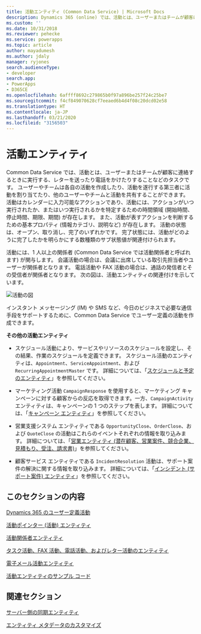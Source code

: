```yaml
---
title: 活動エンティティ (Common Data Service) | Microsoft Docs
description: Dynamics 365 (online) では、活動とは、ユーザーまたはチームが顧客に連絡するときに実行する、レターを送ったり電話をかけたりすることなどのタスクです。
ms.custom: ''
ms.date: 10/31/2018
ms.reviewer: pehecke
ms.service: powerapps
ms.topic: article
author: mayadumesh
ms.author: jdaly
manager: ryjones
search.audienceType:
- developer
search.app:
- PowerApps
- D365CE
ms.openlocfilehash: 6affff8692c279865b0f97a896be257f24c25be7
ms.sourcegitcommit: f4cf849070628cf7eeaed6b4d4f08c20dcd02e58
ms.translationtype: HT
ms.contentlocale: ja-JP
ms.lasthandoff: 03/21/2020
ms.locfileid: "3156503"
---
```

# <a name="activity-entities"></a>活動エンティティ

Common Data Service では、活動とは、ユーザーまたはチームが顧客に連絡するときに実行する、レターを送ったり電話をかけたりすることなどのタスクです。 ユーザーやチームは各自の活動を作成したり、活動を遂行する第三者に活動を割り当てたり、他のユーザーやチームと活動を共有することができます。 活動はカレンダーに入力可能なアクションであり、活動には、アクションがいつ実行されたか、またはいつ実行されるかを特定するための時間領域 (開始時間、停止時間、期限、期間) が存在します。 また、活動が表すアクションを判断するための基本プロパティ (情報カテゴリ、説明など) が存在します。 活動の状態は、オープン、取り消し、完了のいずれかです。 完了状態には、活動がどのように完了したかを明らかにする数種類のサブ状態値が関連付けられます。  
  
 活動には、1 人以上の関係者 (Common Data Service では活動関係者と呼ばれます) が関与します。 会議活動の場合は、会議に出席している取引先担当者やユーザーが関係者となります。 電話活動や FAX 活動の場合は、通話の発信者とその受信者が関係者となります。 次の図は、活動エンティティの関連付けを示しています。  
  
 ![活動の図](media/entity-model-activity.gif "活動の図")  
  
 インスタント メッセージング (IM) や SMS など、今日のビジネスで必要な通信手段をサポートするために、Common Data Service でユーザー定義の活動を作成できます。  
  
 **その他の活動エンティティ**  
  
-   スケジュール活動により、サービスやリソースのスケジュールを設定し、その結果、作業のスケジュールを定義できます。 スケジュール活動のエンティティは、`Appointment`、`ServiceAppointment`、および `RecurringAppointmentMaster` です。 詳細については、「[スケジュールと予定のエンティティ](/dynamics365/customer-engagement/developer/schedule-appointment-entities)」を参照してください。  
  
-   マーケティング活動 `CampaignResponse` を使用すると、マーケティング キャンペーンに対する顧客からの反応を取得できます。一方、`CampaignActivity` エンティティは、キャンペーンの 1 つのステップを表します。 詳細については、「[キャンペーン エンティティ](/dynamics365/customer-engagement/developer/campaign-entities)」を参照してください。  
  
-   営業支援システム エンティティである `OpportunityClose`、`OrderClose`、および `QuoteClose` の活動はこれらのイベントそれぞれの情報を取り込みます。 詳細については、「[営業エンティティ (潜在顧客、営業案件、競合企業、見積もり、受注、請求書)](/dynamics365/customer-engagement/developer/sales-entities-lead-opportunity-competitor-quote-order-invoice)」を参照してください。  
  
-   顧客サービス エンティティである `IncidentResolution` 活動は、サポート案件の解決に関する情報を取り込みます。 詳細については、「[インシデント (サポート案件) エンティティ](/dynamics365/customer-engagement/developer/incident-case-entities)」を参照してください。  
  
## <a name="in-this-section"></a>このセクションの内容  
 [Dynamics 365 のユーザー定義活動](custom-activities.md)  
  
 [活動ポインター (活動) エンティティ](activitypointer-activity-entity.md)  
  
 [活動関係者エンティティ](activityparty-entity.md)  
  
 [タスク活動、FAX 活動、電話活動、およびレター活動のエンティティ](task-fax-phone-call-letter-activity-entities.md)  
  
 [電子メール活動エンティティ](email-activity-entities.md)  
  
 [活動エンティティのサンプル コード](/dynamics365/customer-engagement/developer/sample-code-activity-entities)  
  
## <a name="related-sections"></a>関連セクション  
   
 [サーバー側の同期エンティティ](server-side-synchronization-entities.md)  
  
 [エンティティ メタデータのカスタマイズ](customize-entity-metadata.md)
